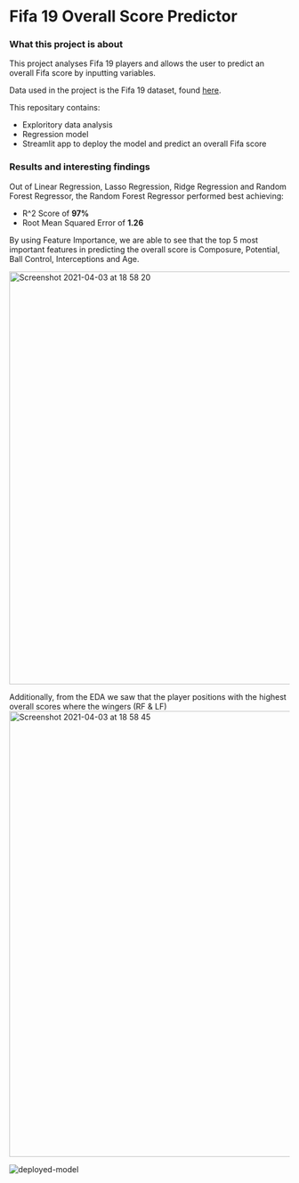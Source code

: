 # Fifa 19 Overall Score Predictor

### What this project is about
This project analyses Fifa 19 players and allows the user to predict an overall Fifa score by inputting variables. 

Data used in the project is the Fifa 19 dataset, found [here](https://www.kaggle.com/karangadiya/fifa19).

This repositary contains:
  - Exploritory data analysis
  - Regression model
  - Streamlit app to deploy the model and predict an overall Fifa score

### Results and interesting findings 

Out of Linear Regression, Lasso Regression, Ridge Regression and Random Forest Regressor, the Random Forest Regressor performed best achieving:
  - R^2 Score of **97%**
  - Root Mean Squared Error of **1.26**
 
By using Feature Importance, we are able to see that the top 5 most important features in predicting the overall score is Composure, Potential, Ball Control, Interceptions and Age. 

<img width="741" alt="Screenshot 2021-04-03 at 18 58 20" src="https://user-images.githubusercontent.com/76878856/113488175-4ce48180-94b4-11eb-9b00-b666ba6be6b9.png">

Additionally, from the EDA we saw that the player positions with the highest overall scores where the wingers (RF & LF)
<img width="800" alt="Screenshot 2021-04-03 at 18 58 45" src="https://user-images.githubusercontent.com/76878856/113488207-7dc4b680-94b4-11eb-88f2-8b0ba10f6a60.png">


![deployed-model](https://user-images.githubusercontent.com/76878856/113489477-6b4e7b00-94bc-11eb-9dc6-c777203b5e8b.gif)
